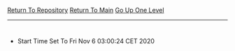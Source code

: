 [Return To Repository](https://github.com/bast69/piholeparser/)
[Return To Main](https://github.com/bast69/piholeparser/blob/master/RecentRunLogs/Mainlog.md)
[Go Up One Level](https://github.com/bast69/piholeparser/blob/master/RecentRunLogs/TopLevelScripts/10-Running-Initial-Tasks.md)
____________________________________
# 
* Start Time Set To Fri Nov  6 03:00:24 CET 2020
